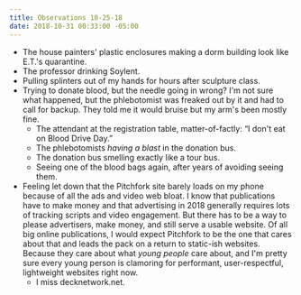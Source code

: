 ```yaml
---
title: Observations 10-25-18
date: 2018-10-31 00:33:00 -05:00
---
```


- The house painters' plastic enclosures making a dorm building look like E.T.'s quarantine.
- The professor drinking Soylent.
- Pulling splinters out of my hands for hours after sculpture class.
- Trying to donate blood, but the needle going in wrong? I'm not sure what happened, but the phlebotomist was freaked out by it and had to call for backup. They told me it would bruise but my arm's been mostly fine.
	- The attendant at the registration table, matter-of-factly: “I don't eat on Blood Drive Day.”
	- The phlebotomists *having a blast* in the donation bus.
	- The donation bus smelling exactly like a tour bus.
	- Seeing one of the blood bags again, after years of avoiding seeing them.
- Feeling let down that the Pitchfork site barely loads on my phone because of all the ads and video web bloat. I know that publications have to make money and that advertising in 2018 generally requires lots of tracking scripts and video engagement. But there has to be a way to please advertisers, make money, and still serve a usable website. Of all big online publications, I would expect Pitchfork to be the one that cares about that and leads the pack on a return to static-ish websites. Because they care about what *young people* care about, and I'm pretty sure every young person is clamoring for performant, user-respectful, lightweight websites right now.
	- I miss decknetwork.net.
